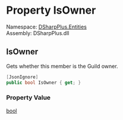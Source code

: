 # Property IsOwner

Namespace: [DSharpPlus.Entities](DSharpPlus.Entities.md)  
Assembly: DSharpPlus.dll

## <a id="DSharpPlus_Entities_DiscordMember_IsOwner"></a>IsOwner

Gets whether this member is the Guild owner.

```csharp
[JsonIgnore]
public bool IsOwner { get; }
```

### Property Value

[bool](https://learn.microsoft.com/dotnet/api/system.boolean)

